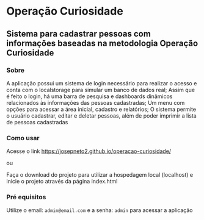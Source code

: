 # Operação Curiosidade
 
## Sistema para cadastrar pessoas com informações baseadas na metodologia Operação Curiosidade

### Sobre
A aplicação possui um sistema de login necessário para realizar o acesso e conta com o localstorage para simular um banco de dados real;
Assim que é feito o login, há uma barra de pesquisa e dashboards dinâmicos relacionados às informações das pessoas cadastradas;
Um menu com opções para acessar a área inicial, cadastro e relatórios;
O sistema permite o usuário cadastrar, editar e deletar pessoas, além de poder imprimir a lista de pessoas cadastradas

### Como usar
Acesse o link https://josepneto2.github.io/operacao-curiosidade/

ou

Faça o download do projeto para utilizar a hospedagem local (localhost) e inicie o projeto através da página index.html

### Pré equisitos
Utilize o email: `admin@email.com` e a senha: `admin` para acessar a aplicação
